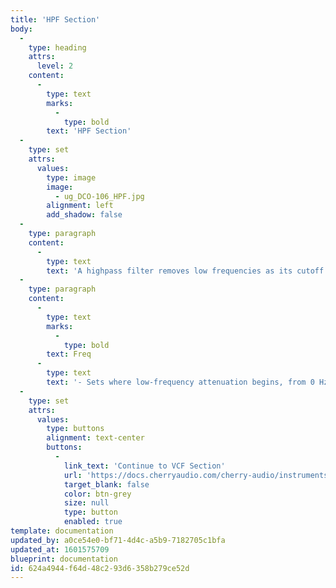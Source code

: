 ```yaml
---
title: 'HPF Section'
body:
  -
    type: heading
    attrs:
      level: 2
    content:
      -
        type: text
        marks:
          -
            type: bold
        text: 'HPF Section'
  -
    type: set
    attrs:
      values:
        type: image
        image:
          - ug_DCO-106_HPF.jpg
        alignment: left
        add_shadow: false
  -
    type: paragraph
    content:
      -
        type: text
        text: 'A highpass filter removes low frequencies as its cutoff frequency setting is increased, resulting in a thinning out of sound. The highpass filter section is a simple, non voltage-controlled affair, and acts more like a thickness control than a full-fledged filter. '
  -
    type: paragraph
    content:
      -
        type: text
        marks:
          -
            type: bold
        text: Freq
      -
        type: text
        text: '- Sets where low-frequency attenuation begins, from 0 Hz to 800 Hz.'
  -
    type: set
    attrs:
      values:
        type: buttons
        alignment: text-center
        buttons:
          -
            link_text: 'Continue to VCF Section'
            url: 'https://docs.cherryaudio.com/cherry-audio/instruments/dco-106/vcf-section'
            target_blank: false
            color: btn-grey
            size: null
            type: button
            enabled: true
template: documentation
updated_by: a0ce54e0-bf71-4d4c-a5b9-7182705c1bfa
updated_at: 1601575709
blueprint: documentation
id: 624a4944-f64d-48c2-93d6-358b279ce52d
---
```

